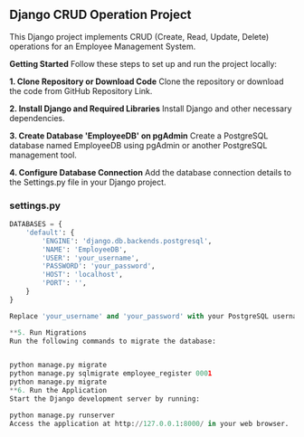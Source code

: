## **Django CRUD Operation Project**
This Django project implements CRUD (Create, Read, Update, Delete) operations for an Employee Management System.

**Getting Started**
Follow these steps to set up and run the project locally:

**1. Clone Repository or Download Code**
Clone the repository or download the code from GitHub Repository Link.

**2. Install Django and Required Libraries**
Install Django and other necessary dependencies.

**3. Create Database 'EmployeeDB' on pgAdmin**
Create a PostgreSQL database named EmployeeDB using pgAdmin or another PostgreSQL management tool.

**4. Configure Database Connection**
Add the database connection details to the Settings.py file in your Django project.

### settings.py

```python
DATABASES = {
    'default': {
        'ENGINE': 'django.db.backends.postgresql',
        'NAME': 'EmployeeDB',
        'USER': 'your_username',
        'PASSWORD': 'your_password',
        'HOST': 'localhost',
        'PORT': '',
    }
}

Replace 'your_username' and 'your_password' with your PostgreSQL username and password.

**5. Run Migrations
Run the following commands to migrate the database:


python manage.py migrate
python manage.py sqlmigrate employee_register 0001
python manage.py migrate
**6. Run the Application
Start the Django development server by running:

python manage.py runserver
Access the application at http://127.0.0.1:8000/ in your web browser.
